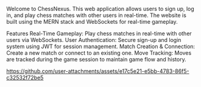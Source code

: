 Welcome to ChessNexus. This web application allows users to sign up, log in, and play chess matches with other users in real-time. The website is built using the MERN stack and WebSockets for real-time gameplay.


Features
Real-Time Gameplay: Play chess matches in real-time with other users via WebSockets.
User Authentication: Secure sign-up and login system using JWT for session management.
Match Creation & Connection: Create a new match or connect to an existing one.
Move Tracking: Moves are tracked during the game session to maintain game flow and history.

https://github.com/user-attachments/assets/e17c5e21-e5bb-4783-86f5-c32532f72be5

